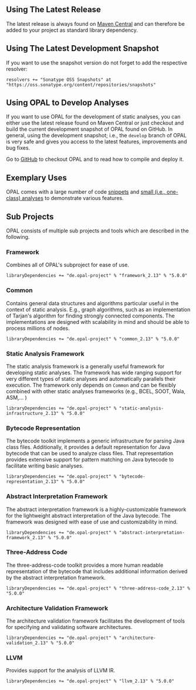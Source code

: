 ## Using The Latest Release

The latest release is always found on [Maven Central](https://search.maven.org/#search%7Cga%7C1%7Cde.opal-project) and can therefore be added to your project as standard library dependency.

## Using The Latest Development Snapshot

If you want to use the snapshot version do not forget to add the respective resolver:

    resolvers += "Sonatype OSS Snapshots" at "https://oss.sonatype.org/content/repositories/snapshots"

## Using OPAL to Develop Analyses

If you want to use OPAL for the development of static analyses, you can either use the latest release found on Maven Central or just checkout and build the current development snapshot of OPAL found on GitHub. In general, using the development snapshot; i.e., the `develop` branch of OPAL is very safe and gives you access to the latest features, improvements and bug fixes.

Go to [GitHub](https://github.com/opalj/OPAL) to checkout OPAL and to read how to compile and deploy it.

## Exemplary Uses

OPAL comes with a large number of code [snippets](https://bitbucket.org/snippets/delors/) and [small (i.e., one-class) analyses](https://github.com/opalj/OPAL/tree/develop/DEVELOPING_OPAL/demos/src/main/scala/org/opalj) to demonstrate various features.

## Sub Projects

OPAL consists of multiple sub projects and tools which are described in the following.

### Framework
Combines all of OPAL's subproject for ease of use.

    libraryDependencies += "de.opal-project" % "framework_2.13" % "5.0.0"

### Common
Contains general data structures and algorithms particular useful in the context of static analysis. E.g., graph algorithms, such as
an implementation of Tarjan's algorithm for finding strongly connected components. The implementations are designed with scalability in mind and should be able to process millions of nodes.

    libraryDependencies += "de.opal-project" % "common_2.13" % "5.0.0"

### Static Analysis Framework
The static analysis framework is a generally useful framework for developing static analyses. The framework has wide ranging support for very different types of static analyses and automatically parallels their execution. The framework only depends on `Common` and can be flexibly combined with other static analyses frameworks (e.g., BCEL, SOOT, Wala, ASM,... ) 

    libraryDependencies += "de.opal-project" % "static-analysis-infrastructure_2.13" % "5.0.0"

### Bytecode Representation
The bytecode toolkit implements a generic infrastructure for parsing Java class files. Additionally,
it provides a default representation for Java bytecode that can be used to analyze class files. That
representation provides extensive support for pattern matching on Java bytecode to facilitate writing
basic analyses.

    libraryDependencies += "de.opal-project" % "bytecode-representation_2.13" % "5.0.0"

### Abstract Interpretation Framework
The abstract interpretation framework is a highly-customizable framework for the lightweight abstract interpretation of the Java bytecode. The framework was designed with ease of use and customizability in mind.

    libraryDependencies += "de.opal-project" % "abstract-interpretation-framework_2.13" % "5.0.0"

### Three-Address Code
The three-address-code toolkit provides a more human readable representation of the bytecode that includes additional information derived by the abstract interpretation framework.

    libraryDependencies += "de.opal-project" % "three-address-code_2.13" % "5.0.0"

### Architecture Validation Framework
The architecture validation framework facilitates the development of tools for specifying and validating software architectures.

    libraryDependencies += "de.opal-project" % "architecture-validation_2.13" % "5.0.0"

### LLVM
Provides support for the analysis of LLVM IR.

    libraryDependencies += "de.opal-project" % "llvm_2.13" % "5.0.0"

[comment]: # "Exploring the Abstract Interpretation Framework"

[comment]: # "To get a good, first idea what the abstract interpretation framework can do, you can use the *BugPicker*. It enables you to perform some local abstract interpretations. To get good results it is usually necessary to load the JDK and all related libraries."
